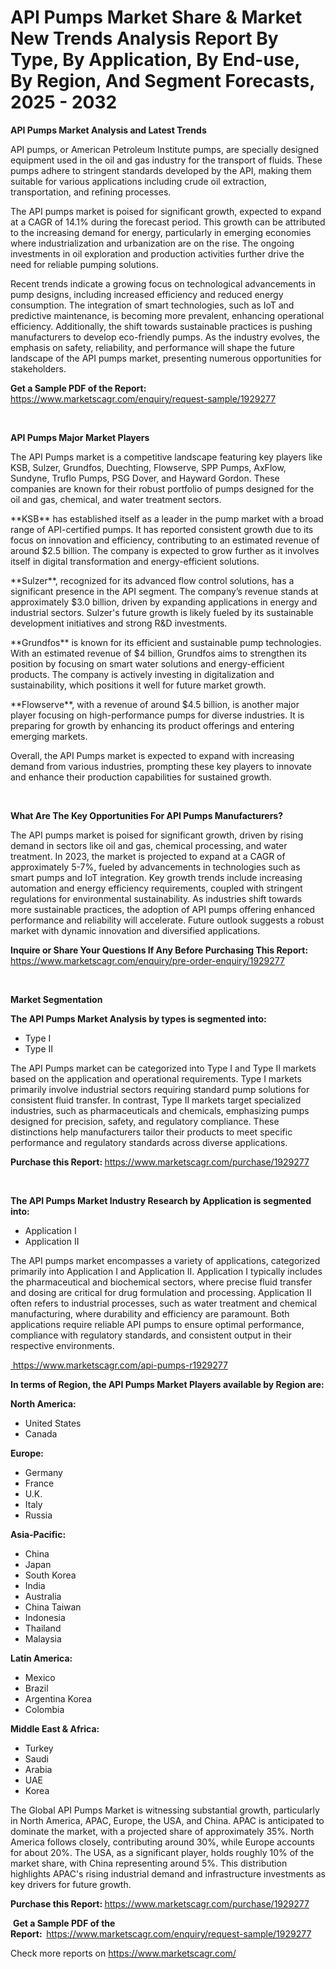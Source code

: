 <p><h1>API Pumps Market Share & Market New Trends Analysis Report By Type, By Application, By End-use, By Region, And Segment Forecasts, 2025 - 2032</h1></p><p><strong>API Pumps Market Analysis and Latest Trends</strong></p>
<p><p>API pumps, or American Petroleum Institute pumps, are specially designed equipment used in the oil and gas industry for the transport of fluids. These pumps adhere to stringent standards developed by the API, making them suitable for various applications including crude oil extraction, transportation, and refining processes. </p><p>The API pumps market is poised for significant growth, expected to expand at a CAGR of 14.1% during the forecast period. This growth can be attributed to the increasing demand for energy, particularly in emerging economies where industrialization and urbanization are on the rise. The ongoing investments in oil exploration and production activities further drive the need for reliable pumping solutions. </p><p>Recent trends indicate a growing focus on technological advancements in pump designs, including increased efficiency and reduced energy consumption. The integration of smart technologies, such as IoT and predictive maintenance, is becoming more prevalent, enhancing operational efficiency. Additionally, the shift towards sustainable practices is pushing manufacturers to develop eco-friendly pumps. As the industry evolves, the emphasis on safety, reliability, and performance will shape the future landscape of the API pumps market, presenting numerous opportunities for stakeholders.</p></p>
<p><strong>Get a Sample PDF of the Report:&nbsp;</strong> <a href="https://www.marketscagr.com/enquiry/request-sample/1929277?utm_campaign=1889&utm_medium=2&utm_source=Github&utm_content=ia&utm_term=16012025&utm_id=api-pumps">https://www.marketscagr.com/enquiry/request-sample/1929277</a></p>
<p>&nbsp;</p>
<p><strong>API Pumps Major Market Players</strong></p>
<p><p>The API Pumps market is a competitive landscape featuring key players like KSB, Sulzer, Grundfos, Duechting, Flowserve, SPP Pumps, AxFlow, Sundyne, Truflo Pumps, PSG Dover, and Hayward Gordon. These companies are known for their robust portfolio of pumps designed for the oil and gas, chemical, and water treatment sectors.</p><p>**KSB** has established itself as a leader in the pump market with a broad range of API-certified pumps. It has reported consistent growth due to its focus on innovation and efficiency, contributing to an estimated revenue of around $2.5 billion. The company is expected to grow further as it involves itself in digital transformation and energy-efficient solutions.</p><p>**Sulzer**, recognized for its advanced flow control solutions, has a significant presence in the API segment. The company’s revenue stands at approximately $3.0 billion, driven by expanding applications in energy and industrial sectors. Sulzer's future growth is likely fueled by its sustainable development initiatives and strong R&D investments.</p><p>**Grundfos** is known for its efficient and sustainable pump technologies. With an estimated revenue of $4 billion, Grundfos aims to strengthen its position by focusing on smart water solutions and energy-efficient products. The company is actively investing in digitalization and sustainability, which positions it well for future market growth.</p><p>**Flowserve**, with a revenue of around $4.5 billion, is another major player focusing on high-performance pumps for diverse industries. It is preparing for growth by enhancing its product offerings and entering emerging markets.</p><p>Overall, the API Pumps market is expected to expand with increasing demand from various industries, prompting these key players to innovate and enhance their production capabilities for sustained growth.</p></p>
<p>&nbsp;</p>
<p><strong>What Are The Key Opportunities For API Pumps Manufacturers?</strong></p>
<p><p>The API pumps market is poised for significant growth, driven by rising demand in sectors like oil and gas, chemical processing, and water treatment. In 2023, the market is projected to expand at a CAGR of approximately 5-7%, fueled by advancements in technologies such as smart pumps and IoT integration. Key growth trends include increasing automation and energy efficiency requirements, coupled with stringent regulations for environmental sustainability. As industries shift towards more sustainable practices, the adoption of API pumps offering enhanced performance and reliability will accelerate. Future outlook suggests a robust market with dynamic innovation and diversified applications.</p></p>
<p><strong>Inquire or Share Your Questions If Any Before Purchasing This Report:</strong> <a href="https://www.marketscagr.com/enquiry/pre-order-enquiry/1929277?utm_campaign=1889&utm_medium=2&utm_source=Github&utm_content=ia&utm_term=16012025&utm_id=api-pumps">https://www.marketscagr.com/enquiry/pre-order-enquiry/1929277</a></p>
<p>&nbsp;</p>
<p><strong>Market Segmentation</strong></p>
<p><strong>The API Pumps Market Analysis by types is segmented into:</strong></p>
<p><ul><li>Type I</li><li>Type II</li></ul></p>
<p><p>The API Pumps market can be categorized into Type I and Type II markets based on the application and operational requirements. Type I markets primarily involve industrial sectors requiring standard pump solutions for consistent fluid transfer. In contrast, Type II markets target specialized industries, such as pharmaceuticals and chemicals, emphasizing pumps designed for precision, safety, and regulatory compliance. These distinctions help manufacturers tailor their products to meet specific performance and regulatory standards across diverse applications.</p></p>
<p><strong>Purchase this Report:&nbsp;</strong><a href="https://www.marketscagr.com/purchase/1929277?utm_campaign=1889&utm_medium=2&utm_source=Github&utm_content=ia&utm_term=16012025&utm_id=api-pumps">https://www.marketscagr.com/purchase/1929277</a></p>
<p>&nbsp;</p>
<p><strong>The API Pumps Market Industry Research by Application is segmented into:</strong></p>
<p><ul><li>Application I</li><li>Application II</li></ul></p>
<p><p>The API pumps market encompasses a variety of applications, categorized primarily into Application I and Application II. Application I typically includes the pharmaceutical and biochemical sectors, where precise fluid transfer and dosing are critical for drug formulation and processing. Application II often refers to industrial processes, such as water treatment and chemical manufacturing, where durability and efficiency are paramount. Both applications require reliable API pumps to ensure optimal performance, compliance with regulatory standards, and consistent output in their respective environments.</p></p>
<p><a href="https://www.marketscagr.com/api-pumps-r1929277?utm_campaign=1889&utm_medium=2&utm_source=Github&utm_content=ia&utm_term=16012025&utm_id=api-pumps">&nbsp;https://www.marketscagr.com/api-pumps-r1929277</a></p>
<p><strong>In terms of Region, the API Pumps Market Players available by Region are:</strong></p>
<p>
    <p> <strong> North America: </strong>
        <ul>
            <li>United States</li>
            <li>Canada</li>
        </ul>
        </p> 
    <p> <strong> Europe: </strong>
        <ul>
            <li>Germany</li>
            <li>France</li>
            <li>U.K.</li>
            <li>Italy</li>
            <li>Russia</li>
        </ul>
        </p> 
    <p> <strong> Asia-Pacific: </strong>
        <ul>
            <li>China</li>
            <li>Japan</li>
            <li>South Korea</li>
            <li>India</li>
            <li>Australia</li>
            <li>China Taiwan</li>
            <li>Indonesia</li>
            <li>Thailand</li>
            <li>Malaysia</li>
        </ul>
        </p> 
    <p> <strong> Latin America: </strong>
        <ul>
            <li>Mexico</li>
            <li>Brazil</li>
            <li>Argentina Korea</li>
            <li>Colombia</li>
        </ul>
        </p> 
    <p> <strong> Middle East & Africa: </strong>
        <ul>
            <li>Turkey</li>
            <li>Saudi</li>
            <li>Arabia</li>
            <li>UAE</li>
            <li>Korea</li>
        </ul>
    </p>
    </p>
<p><p>The Global API Pumps Market is witnessing substantial growth, particularly in North America, APAC, Europe, the USA, and China. APAC is anticipated to dominate the market, with a projected share of approximately 35%. North America follows closely, contributing around 30%, while Europe accounts for about 20%. The USA, as a significant player, holds roughly 10% of the market share, with China representing around 5%. This distribution highlights APAC's rising industrial demand and infrastructure investments as key drivers for future growth.</p></p>
<p><strong>Purchase this Report: </strong><a href="https://www.marketscagr.com/purchase/1929277?utm_campaign=1889&utm_medium=2&utm_source=Github&utm_content=ia&utm_term=16012025&utm_id=api-pumps">https://www.marketscagr.com/purchase/1929277</a></p>
<p>&nbsp;<strong>Get a Sample PDF of the Report:&nbsp;&nbsp;</strong><a href="https://www.marketscagr.com/enquiry/request-sample/1929277?utm_campaign=1889&utm_medium=2&utm_source=Github&utm_content=ia&utm_term=16012025&utm_id=api-pumps">https://www.marketscagr.com/enquiry/request-sample/1929277</a></p>
<p><strong></strong></p>
<p>Check more reports on <a href="https://www.marketscagr.com/?utm_campaign=1889&utm_medium=2&utm_source=Github&utm_content=ia&utm_term=16012025&utm_id=api-pumps">https://www.marketscagr.com/</a></p>